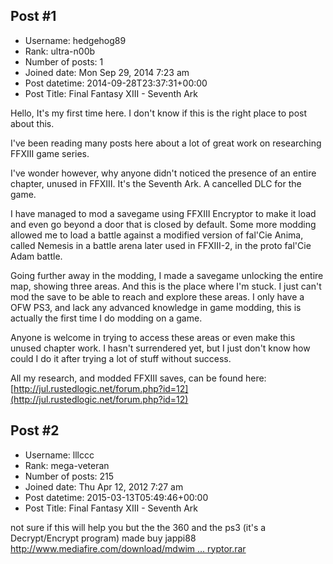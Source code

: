 ## Post #1
- Username: hedgehog89
- Rank: ultra-n00b
- Number of posts: 1
- Joined date: Mon Sep 29, 2014 7:23 am
- Post datetime: 2014-09-28T23:37:31+00:00
- Post Title: Final Fantasy XIII - Seventh Ark

Hello, It's my first time here. I don't know if this is the right place to post about this.

I've been reading many posts here about a lot of great work on researching FFXIII game series.

I've wonder however, why anyone didn't noticed the presence of an entire chapter, unused in FFXIII. It's the Seventh Ark. A cancelled DLC for the game.

I have managed to mod a savegame using FFXIII Encryptor to make it load and even go beyond a door that is closed by default. Some more modding allowed me to load a battle against a modified version of fal'Cie Anima, called Nemesis in a battle arena later used in FFXIII-2, in the proto fal'Cie Adam battle.

Going further away in the modding, I made a savegame unlocking the entire map, showing three areas. And this is the place where I'm stuck. I just can't mod the save to be able to reach and explore these areas. I only have a OFW PS3, and lack any advanced knowledge in game modding, this is actually the first time I do modding on a game.

Anyone is welcome in trying to access these areas or even make this unused chapter work. I hasn't surrendered yet, but I just don't know how could I do it after trying a lot of stuff without success.

All my research, and modded FFXIII saves, can be found here: [http://jul.rustedlogic.net/forum.php?id=12](http://jul.rustedlogic.net/forum.php?id=12)
## Post #2
- Username: lllccc
- Rank: mega-veteran
- Number of posts: 215
- Joined date: Thu Apr 12, 2012 7:27 am
- Post datetime: 2015-03-13T05:49:46+00:00
- Post Title: Final Fantasy XIII - Seventh Ark

not sure if this will help you but the the 360 and the ps3  (it's a Decrypt/Encrypt program) made buy jappi88
[http://www.mediafire.com/download/mdwim ... ryptor.rar](http://www.mediafire.com/download/mdwimzq247sky0e/FFX13+Encryptor.rar)
